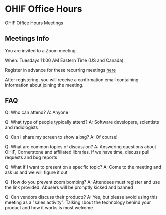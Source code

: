 # OHIF Office Hours

OHIF Office Hours Meetings


## Meetings Info
You are invited to a Zoom meeting.

When: Tuesdays 11:00 AM Eastern Time (US and Canada)

Register in advance for these recurring meetings [here](https://partners.zoom.us/meeting/register/y0Tw1QQeTyqqX82gaX8jJg)


After registering, you will receive a confirmation email containing information about joining the meeting.


## FAQ

Q: Who can attend?
A: Anyone

Q: What type of people typically attend?
A: Software developers, scientists and radiologists

Q: Can I share my screen to show a bug?
A: Of course!

Q: What are common topics of discussion?
A: Answering questions about OHIF, Cornerstone and affiliated libraries. If we have time, discuss pull requests and bug reports

Q: What if I want to present on a specific topic?
A: Come to the meeting and ask us and we will figure it out

Q: How do you prevent zoom bombing?
A: Attendees must register and use the link provided.  Abusers will be promptly kicked and banned

Q: Can vendors discuss their products?
A: Yes, but please avoid using this meeting as a "sales activity".  Talking about the technology behind your product and
   how it works is most welcome
